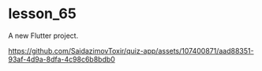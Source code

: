 # lesson_65

A new Flutter project.



https://github.com/SaidazimovToxir/quiz-app/assets/107400871/aad88351-93af-4d9a-8dfa-4c98c6b8bdb0

